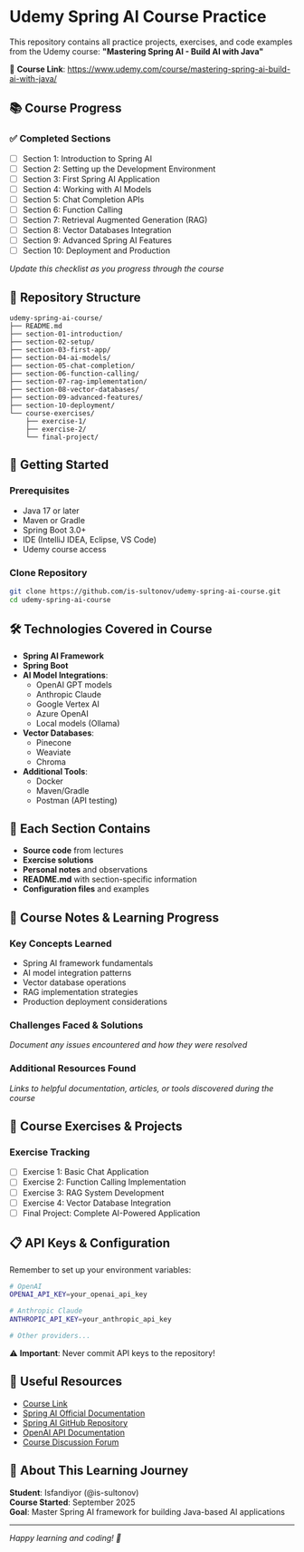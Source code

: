 # Udemy Spring AI Course Practice

This repository contains all practice projects, exercises, and code examples from the Udemy course: **"Mastering Spring AI - Build AI with Java"**

🔗 **Course Link**: https://www.udemy.com/course/mastering-spring-ai-build-ai-with-java/

## 📚 Course Progress

### ✅ Completed Sections
- [ ] Section 1: Introduction to Spring AI
- [ ] Section 2: Setting up the Development Environment  
- [ ] Section 3: First Spring AI Application
- [ ] Section 4: Working with AI Models
- [ ] Section 5: Chat Completion APIs
- [ ] Section 6: Function Calling
- [ ] Section 7: Retrieval Augmented Generation (RAG)
- [ ] Section 8: Vector Databases Integration
- [ ] Section 9: Advanced Spring AI Features
- [ ] Section 10: Deployment and Production

*Update this checklist as you progress through the course*

## 📁 Repository Structure

```
udemy-spring-ai-course/
├── README.md
├── section-01-introduction/
├── section-02-setup/
├── section-03-first-app/
├── section-04-ai-models/
├── section-05-chat-completion/
├── section-06-function-calling/
├── section-07-rag-implementation/
├── section-08-vector-databases/
├── section-09-advanced-features/
├── section-10-deployment/
└── course-exercises/
    ├── exercise-1/
    ├── exercise-2/
    └── final-project/
```

## 🚀 Getting Started

### Prerequisites
- Java 17 or later
- Maven or Gradle
- Spring Boot 3.0+
- IDE (IntelliJ IDEA, Eclipse, VS Code)
- Udemy course access

### Clone Repository
```bash
git clone https://github.com/is-sultonov/udemy-spring-ai-course.git
cd udemy-spring-ai-course
```

## 🛠 Technologies Covered in Course

- **Spring AI Framework**
- **Spring Boot**
- **AI Model Integrations**:
  - OpenAI GPT models
  - Anthropic Claude
  - Google Vertex AI
  - Azure OpenAI
  - Local models (Ollama)
- **Vector Databases**:
  - Pinecone
  - Weaviate
  - Chroma
- **Additional Tools**:
  - Docker
  - Maven/Gradle
  - Postman (API testing)

## 📖 Each Section Contains

- **Source code** from lectures
- **Exercise solutions**
- **Personal notes** and observations
- **README.md** with section-specific information
- **Configuration files** and examples

## 📝 Course Notes & Learning Progress

### Key Concepts Learned
- Spring AI framework fundamentals
- AI model integration patterns
- Vector database operations
- RAG implementation strategies
- Production deployment considerations

### Challenges Faced & Solutions
*Document any issues encountered and how they were resolved*

### Additional Resources Found
*Links to helpful documentation, articles, or tools discovered during the course*

## 🎯 Course Exercises & Projects

### Exercise Tracking
- [ ] Exercise 1: Basic Chat Application
- [ ] Exercise 2: Function Calling Implementation  
- [ ] Exercise 3: RAG System Development
- [ ] Exercise 4: Vector Database Integration
- [ ] Final Project: Complete AI-Powered Application

## 📋 API Keys & Configuration

Remember to set up your environment variables:
```bash
# OpenAI
OPENAI_API_KEY=your_openai_api_key

# Anthropic Claude
ANTHROPIC_API_KEY=your_anthropic_api_key

# Other providers...
```

⚠️ **Important**: Never commit API keys to the repository!

## 🔗 Useful Resources

- [Course Link](https://www.udemy.com/course/mastering-spring-ai-build-ai-with-java/)
- [Spring AI Official Documentation](https://docs.spring.io/spring-ai/reference/)
- [Spring AI GitHub Repository](https://github.com/spring-projects/spring-ai)
- [OpenAI API Documentation](https://platform.openai.com/docs)
- [Course Discussion Forum](https://www.udemy.com/course/mastering-spring-ai-build-ai-with-java/learn/lecture/)

## 👤 About This Learning Journey

**Student**: Isfandiyor (@is-sultonov)  
**Course Started**: September 2025  
**Goal**: Master Spring AI framework for building Java-based AI applications

---

*Happy learning and coding! 🚀*

